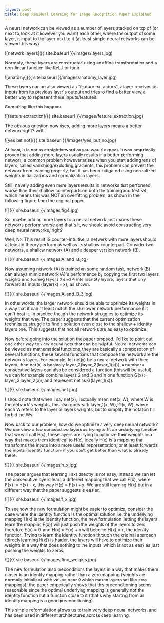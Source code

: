 ```yaml
---
layout: post
title: Deep Residual Learning for Image Recognition Paper Explained
---
```


A neural network can be viewed as a number of layers stacked on top of (or next to, look at it however you want) each other, where the output of some layer, is input to the layer next to it (at least simple neural networks can be viewed this way)

![network layers]({{ site.baseurl }}/images/layers.jpg)

Normally, these layers are constructed using an affine transformation and a non-linear function like ReLU or tanh.

![anatomy]({{ site.baseurl }}/images/anatomy_layer.jpg)

These layers can be also viewed as "feature extractors", a layer receives its  inputs from its previous layer's output and tries to find a better view, a better way to represent these inputs/features.

Something like this happens

![feature extraction]({{ site.baseurl }}/images/feature_extraction.jpg)

The obvious question now rises, adding more layers means a better network right? well..

![yes but not]({{ site.baseurl }}/images/yes_but_no.jpg)

At least, it is not as straightforward as you would expect.
It was empirically proven that adding more layers usually results in a better performing network, a common problem however arises when you start adding tens of layers, called vanishing/exploding gradients, this problem can prevent the network from learning properly, but it has been mitigated using normalized weights initializations and normalization layers.

Still, naively adding even more layers results in networks that performed worse than their shallow counterparts on both the training and test set, which means this was NOT an overfitting problem, as shown in the following figure from the original paper.

![]({{ site.baseurl }}/images/fig4.jpg)

So, maybe adding more layers to a neural network just makes these networks perform worse and that's it, we should avoid constructing very deep neural networks, right?

Well, No. This result IS counter-intuitive, a network with more layers should at least in theory perform as well as its shallow counterpart. Consider two networks, a shallow network (A) and a deeper version network (B).

![]({{ site.baseurl }}/images/A_and_B.jpg)

Now assuming network (A) is trained on some random task, network (B) can always mimic network (A)'s performance by copying the first two layers weights and turning layers 3 and 4 into Identity layers, layers that only forward its inputs (layer(x) = x), as shown.

![]({{ site.baseurl }}/images/A_and_B_2.jpg)

In other words, the larger network should be able to optimize its weights in a way that it can at least match the shallower network performance if it can't beat it. In practice though the network struggles to optimize its weights that way. The paper suggests that the current optimization techniques struggle to find a solution even close to the shallow + identity layers one. This suggests that not all networks are as easy to optimize.

Now before going into the solution the paper propsed. I'd like to point out one other way to view neural nets that can be helpful. Neural networks can be viewed as mathematical functions, they are basically a composotion of several functions, these several functions that compose the network are the network's layers. For example, let net(x) be a neural network with three layers, then net(x) is basically layer_3(layer_2(layer_1(x))), a number a consecutive layers can also be considered a function (this will be useful), we can for example combine layers 2 and 3 and in one function G(x) := layer_3(layer_2(x)), and represent net as G(layer_1(x)).

![]({{ site.baseurl }}/images/net.jpg)

I should note that when I say net(x), I actually mean net(x, W), where W is the network's weights, this also goes with layer_1(x, W), G(x, W), where each W refers to the layer or layers weights, but to simplify the notation I'll forbid the Ws.

Now back to our problem, how do we optimize a very deep neural network? We can view a few consecutive layers as trying to fit an underlying function that we will call H(x), these layers are trying to optimize their weights in a way that makes them identitcal to H(x), ideally H(x) is a mapping that transforms the inputs into a more useful representation, or at least forwards the inputs (identity function) if you can't get better than what is already there.

![]({{ site.baseurl }}/images/h_x.jpg)

The paper argues that learning H(x) directly is not easy, instead we can let the consecutive layers learn a different mapping that we call F(x), where F(x) := H(x) - x, this way H(x) = F(x) + x. We are still learning H(x) but in a different way that the paper suggests is easier.

![]({{ site.baseurl }}/images/f_x.jpg)

To see how the new formulation might be easier to optimize, consider the case where the Identity function is the optimal solution i.e. the underlying mapping H(x) is the identity function, the new formulation (letting the layers learn the mapping F(x)) will just push the weights of the layers to zero therefore F(x) = 0, and H(x) = F(x) + x will become H(x) = x, the identity function. Trying to learn the Identity function through the original approach (direcly learning H(x)) is harder, the layers will have to optimize their weights in a way that does nothing to the inputs, which is not as easy as just pushing the weights to zeros.

![]({{ site.baseurl }}/images/find_weights.jpg)

The new formulation also preconditions the layers in a way that makes them closer to an identity mapping rather than a zero mapping (weights are normally initialized with values near 0 which makes layers act like zero mappings), the paper emperically shows that this preconditioning seems reasonable since the optimal underlying mapping is generally not the identity function but a function close to it (that's why starting from an identity mapping is a good preconditioning).

This simple reformulation allows us to train very deep neural networks, and has been used in different architectures across deep learning. 

